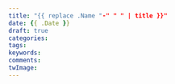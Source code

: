 ```yaml
---
title: "{{ replace .Name "-" " " | title }}"
date: {{ .Date }}
draft: true
categories:
tags:
keywords:
comments:
twImage:
---
```

